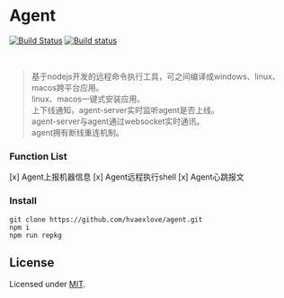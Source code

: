 <h1>Agent</h1>

<div>

[![Build Status](https://travis-ci.org/hvaexlove/agent.svg?branch=master)](https://travis-ci.org/hvaexlove/agent)
[![Build status](https://ci.appveyor.com/api/projects/status/3792bpwm936rr19l/branch/master?svg=true)](https://ci.appveyor.com/project/hvaexlove/agent/branch/master)

</div>

<br />

> 基于nodejs开发的远程命令执行工具，可之间编译成windows、linux、macos跨平台应用。<br />
> linux、macos一键式安装应用。<br />
> 上下线通知，agent-server实时监听agent是否上线。<br />
> agent-server与agent通过websocket实时通讯。<br />
> agent拥有断线重连机制。<br />

### Function List

[x] Agent上报机器信息
[x] Agent远程执行shell
[x] Agent心跳报文

### Install

```
git clone https://github.com/hvaexlove/agent.git
npm i
npm run repkg
```

## License

Licensed under [MIT](./LICENSE).
